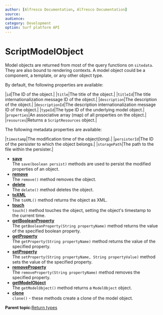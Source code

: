 ```yaml
---
author: [Alfresco Documentation, Alfresco Documentation]
source: 
audience: 
category: Development
option: Surf platform API
---
```


# ScriptModelObject

Model objects are returned from most of the query functions on `sitedata`. They are also bound to rendering contexts. A model object could be a component, a template, or any other object type.

By default, the following properties are available:

|`id`|The ID of the object.|
|`title`|The title of the object.|
|`titleId`|The title internationalization message ID of the object.|
|`description`|The description of the object.|
|`descriptionId`|The description internationalization message ID of the object.|
|`typeId`|The type ID of the underlying model object.|
|`properties`|An associative array \(map\) of all properties on the object.|
|`resources`|Returns a `ScriptResources` object.|

The following metadata properties are available:

|`timestamp`|The modification time of the object\(long\).|
|`persisterId`|The ID of the persister to which the object belongs.|
|`storagePath`|The path to the file within the persister.|

-   **[save](../references/APISurf-ScriptModelObject-save.md)**  
The `save(boolean persist)` methods are used to persist the modified properties of an object.
-   **[remove](../references/APISurf-ScriptModelObject-remove.md)**  
The `remove()` method removes the object.
-   **[delete](../references/APISurf-ScriptModelObject-delete.md)**  
The `delete()` method deletes the object.
-   **[toXML](../references/APISurf-ScriptModelObject-toXML.md)**  
The `toXML()` method returns the object as XML.
-   **[touch](../references/APISurf-ScriptModelObject-touch.md)**  
`touch()` method touches the object, setting the object's timestamp to the current time.
-   **[getBooleanProperty](../references/APISurf-ScriptModelObject-getBooleanProperty.md)**  
The `getBooleanProperty(String propertyName)` method returns the value of the specified boolean property.
-   **[getProperty](../references/APISurf-ScriptModelObject-getProperty.md)**  
The `getProperty(String propertyName)` method returns the value of the specified property.
-   **[setProperty](../references/APISurf-ScriptModelObject-setProperty.md)**  
The `setProperty(String propertyName, String propertyValue)` method sets the value of the specified property.
-   **[removeProperty](../references/APISurf-ScriptModelObject-removeProperty.md)**  
The `removeProperty(String propertyName)` method removes the specified property.
-   **[getModelObject](../references/APISurf-ScriptModelObject-getModelObject.md)**  
The `getModelObject()` method returns a `ModelObject` object.
-   **[clone](../references/APISurf-ScriptModelObject-clone.md)**  
`clone()` - these methods create a clone of the model object.

**Parent topic:**[Return types](../references/APISurf-returntypes.md)

